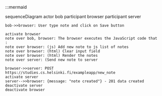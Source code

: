 :::mermaid

sequenceDiagram
    actor bob
    participant browser
    participant server

    bob->>browser: User type note and click on Save button 
    
    activate browser
    note over bob, browser: The browser executes the JavaScript code that :
    note over browser: (js) Add new note to js list of notes
    note over browser: (html) Clear input field
    note over browser: (html) Render the notes
    note over server: (Send new note to server

    browser->>server: POST https://studies.cs.helsinki.fi/exampleapp/new_note
    activate server
    server-->>browser: {message: "note created"} - 201 data created
    deactivate server
    deactivate browser
